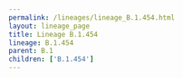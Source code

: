 ```yaml
---
permalink: /lineages/lineage_B.1.454.html
layout: lineage_page
title: Lineage B.1.454
lineage: B.1.454
parent: B.1
children: ['B.1.454']
---
```

